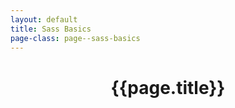 ```yaml
---
layout: default
title: Sass Basics
page-class: page--sass-basics
---
```

<header class="page__header">
	<h1  class="page__title">{{page.title}}</h2>
</header>